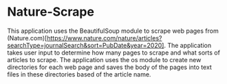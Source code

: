 # Nature-Scrape

This application uses the BeautifulSoup module to scrape web pages from (Nature.com)[https://www.nature.com/nature/articles?searchType=journalSearch&sort=PubDate&year=2020]. The application takes user input to determine how many pages to scrape and what sorts of articles to scrape. The application uses the os module to create new directories for each web page and saves the body of the pages into text files in these directories based of the article name.
